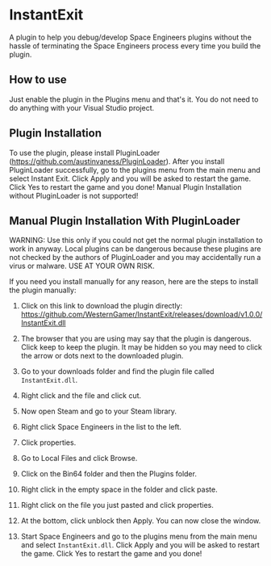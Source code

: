 # InstantExit

A plugin to help you debug/develop Space Engineers plugins without the hassle of terminating the Space Engineers process every time you build the plugin.

## How to use

Just enable the plugin in the Plugins menu and that's it. You do not need to do anything with your Visual Studio project.

## Plugin Installation
To use the plugin, please install PluginLoader (https://github.com/austinvaness/PluginLoader). After you install PluginLoader successfully, go to the plugins menu from the main menu and select Instant Exit. Click Apply and you will be asked to restart the game. Click Yes to restart the game and you done! Manual Plugin Installation without PluginLoader is not supported!

## Manual Plugin Installation With PluginLoader 

WARNING: Use this only if you could not get the normal plugin installation to work in anyway. Local plugins can be dangerous because these plugins are not checked by the authors of PluginLoader and you may accidentally run a virus or malware. USE AT YOUR OWN RISK.

If you need you install manually for any reason, here are the steps to install the plugin manually:

1. Click on this link to download the plugin directly: https://github.com/WesternGamer/InstantExit/releases/download/v1.0.0/InstantExit.dll

2. The browser that you are using may say that the plugin is dangerous. Click keep to keep the plugin. It may be hidden so you may need to click the arrow or dots next to the downloaded plugin.

3. Go to your downloads folder and find the plugin file called `InstantExit.dll`.

4. Right click and the file and click cut.

5. Now open Steam and go to your Steam library.

6. Right click Space Engineers in the list to the left.

7. Click properties.

9. Go to Local Files and click Browse.

10. Click on the Bin64 folder and then the Plugins folder.

11. Right click in the empty space in the folder and click paste.

12. Right click on the file you just pasted and click properties.

13. At the bottom, click unblock then Apply. You can now close the window.

15. Start Space Engineers and go to the plugins menu from the main menu and select `InstantExit.dll`. Click Apply and you will be asked to restart the game. Click Yes to restart the game and you done!

